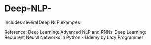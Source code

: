 # Deep-NLP-
Includes several Deep NLP examples 


Reference: Deep Learning: Advanced NLP and RNNs, Deep Learning: Recurrent Neural Networks in Python - Udemy by  Lazy Programmer
